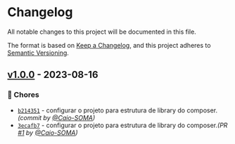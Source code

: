 # Changelog
All notable changes to this project will be documented in this file.

The format is based on [Keep a Changelog](https://keepachangelog.com/en/1.0.0/),
and this project adheres to [Semantic Versioning](https://semver.org/spec/v2.0.0.html).

## [v1.0.0] - 2023-08-16
### :wrench: Chores
- [`b214351`](https://github.com/org-somasolucoes/cloudz/commit/b2143517589402261102be1c533c94d2cd7021a0) - configurar o projeto para estrutura de library do composer. *(commit by [@Caio-SOMA](https://github.com/Caio-SOMA))*
- [`3ecafb7`](https://github.com/org-somasolucoes/cloudz/commit/3ecafb7c27bf87dbc7ed23a6b8f35c8ffedc89b2) - configurar o projeto para estrutura de library do composer.*(PR [#1](https://github.com/org-somasolucoes/cloudz/pull/1) by [@Caio-SOMA](https://github.com/Caio-SOMA))*


[v1.0.0]: https://github.com/org-somasolucoes/cloudz/compare/v0.0.1...v1.0.0